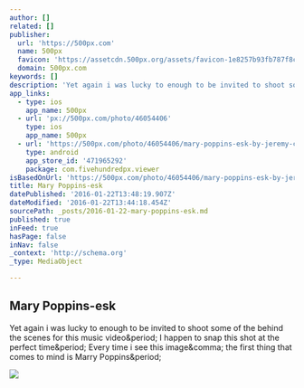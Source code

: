 ```yaml
---
author: []
related: []
publisher:
  url: 'https://500px.com'
  name: 500px
  favicon: 'https://assetcdn.500px.org/assets/favicon-1e8257b93fb787f8ceb66b5522ee853c.ico'
  domain: 500px.com
keywords: []
description: 'Yet again i was lucky to enough to be invited to shoot some of the behind the scenes for this music video. I happen to snap this shot at the perfect time. Every time i see this image, the first thing that comes to mind is Marry Poppins.'
app_links:
  - type: ios
    app_name: 500px
  - url: 'px://500px.com/photo/46054406'
    type: ios
    app_name: 500px
  - url: 'https://500px.com/photo/46054406/mary-poppins-esk-by-jeremy-carhartt'
    type: android
    app_store_id: '471965292'
    package: com.fivehundredpx.viewer
isBasedOnUrl: 'https://500px.com/photo/46054406/mary-poppins-esk-by-jeremy-carhartt'
title: Mary Poppins-esk
datePublished: '2016-01-22T13:48:19.907Z'
dateModified: '2016-01-22T13:44:18.454Z'
sourcePath: _posts/2016-01-22-mary-poppins-esk.md
published: true
inFeed: true
hasPage: false
inNav: false
_context: 'http://schema.org'
_type: MediaObject

---
```

<article style=""><h1>Mary Poppins-esk</h1><p>Yet again i was lucky to enough to be invited to shoot some of the behind the scenes for this music video&amp;period; I happen to snap this shot at the perfect time&amp;period; Every time i see this image&amp;comma; the first thing that comes to mind is Marry Poppins&amp;period;</p><img src="https://drscdn.500px.org/photo/46054406/m%3D2048/00eb4cfe1753c41566b8d7f5bd477888" /></article>